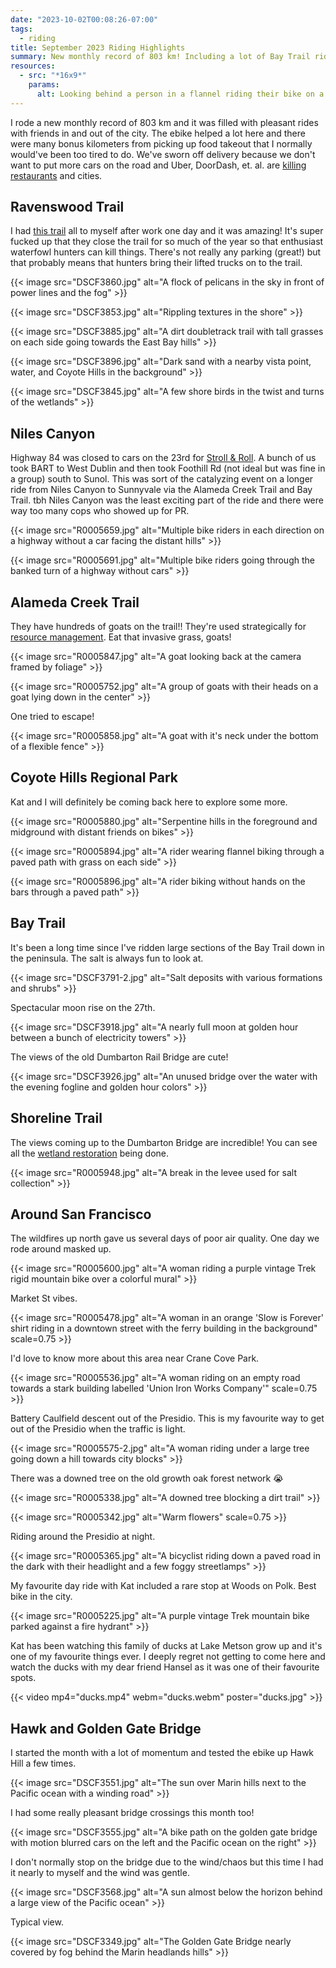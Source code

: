 ```yaml
---
date: "2023-10-02T00:08:26-07:00"
tags:
  - riding
title: September 2023 Riding Highlights
summary: New monthly record of 803 km! Including a lot of Bay Trail riding, goats, and the Niles Canyon Stroll n Roll.
resources:
  - src: "*16x9*"
    params:
      alt: Looking behind a person in a flannel riding their bike on a path between serpentine grass.
---
```


I rode a new monthly record of 803 km and it was filled with pleasant rides with friends in and out of the city. The ebike helped a lot here and there were many bonus kilometers from picking up food takeout that I normally would've been too tired to do. We've sworn off delivery because we don't want to put more cars on the road and Uber, DoorDash, et. al. are [killing restaurants](https://web.archive.org/web/20230930230743/https://www.sfgate.com/food/article/sf-little-star-pizza-challenges-food-delivery-apps-18142694.php) and cities.

## Ravenswood Trail

I had [this trail](https://www.fws.gov/refuge/don-edwards-san-francisco-bay/map?trail=ravenswood-trail) all to myself after work one day and it was amazing!
It's super fucked up that they close the trail for so much of the year so that enthusiast waterfowl hunters can kill things.
There's not really any parking (great!) but that probably means that hunters bring their lifted trucks on to the trail.

{{< image src="DSCF3860.jpg" alt="A flock of pelicans in the sky in front of power lines and the fog" >}}

{{< image src="DSCF3853.jpg" alt="Rippling textures in the shore" >}}

{{< image src="DSCF3885.jpg" alt="A dirt doubletrack trail with tall grasses on each side going towards the East Bay hills" >}}

{{< image src="DSCF3896.jpg" alt="Dark sand with a nearby vista point, water, and Coyote Hills in the background" >}}

{{< image src="DSCF3845.jpg" alt="A few shore birds in the twist and turns of the wetlands" >}}

## Niles Canyon

Highway 84 was closed to cars on the 23rd for [Stroll & Roll](https://web.archive.org/web/20230000000000*/https://www.84strollroll.com/). A bunch of us took BART to West Dublin and then took Foothill Rd (not ideal but was fine in a group) south to Sunol. This was sort of the catalyzing event on a longer ride from Niles Canyon to Sunnyvale via the Alameda Creek Trail and Bay Trail. tbh Niles Canyon was the least exciting part of the ride and there were way too many cops who showed up for PR.

{{< image src="R0005659.jpg" alt="Multiple bike riders in each direction on a highway without a car facing the distant hills" >}}

{{< image src="R0005691.jpg" alt="Multiple bike riders going through the banked turn of a highway without cars" >}}

## Alameda Creek Trail

They have hundreds of goats on the trail!! They're used strategically for [resource management](https://www.ebparks.org/natural-resources/grazing). Eat that invasive grass, goats!

{{< image src="R0005847.jpg" alt="A goat looking back at the camera framed by foliage" >}}

{{< image src="R0005752.jpg" alt="A group of goats with their heads on a goat lying down in the center" >}}

One tried to escape!

{{< image src="R0005858.jpg" alt="A goat with it's neck under the bottom of a flexible fence" >}}

## Coyote Hills Regional Park

Kat and I will definitely be coming back here to explore some more.

{{< image src="R0005880.jpg" alt="Serpentine hills in the foreground and midground with distant friends on bikes" >}}

{{< image src="R0005894.jpg" alt="A rider wearing flannel biking through a paved path with grass on each side" >}}

{{< image src="R0005896.jpg" alt="A rider biking without hands on the bars through a paved path" >}}

## Bay Trail

It's been a long time since I've ridden large sections of the Bay Trail down in the peninsula. The salt is always fun to look at.

{{< image src="DSCF3791-2.jpg" alt="Salt deposits with various formations and shrubs" >}}

Spectacular moon rise on the 27th.

{{< image src="DSCF3918.jpg" alt="A nearly full moon at golden hour between a bunch of electricity towers" >}}

The views of the old Dumbarton Rail Bridge are cute!

{{< image src="DSCF3926.jpg" alt="An unused bridge over the water with the evening fogline and golden hour colors" >}}

## Shoreline Trail

The views coming up to the Dumbarton Bridge are incredible! You can see all the [wetland restoration](https://www.southbayrestoration.org) being done.

{{< image src="R0005948.jpg" alt="A break in the levee used for salt collection" >}}

## Around San Francisco

The wildfires up north gave us several days of poor air quality. One day we rode around masked up.

{{< image src="R0005600.jpg" alt="A woman riding a purple vintage Trek rigid mountain bike over a colorful mural" >}}

Market St vibes.

{{< image src="R0005478.jpg" alt="A woman in an orange 'Slow is Forever' shirt riding in a downtown street with the ferry building in the background" scale=0.75 >}}

I'd love to know more about this area near Crane Cove Park.

{{< image src="R0005536.jpg" alt="A woman riding on an empty road towards a stark  building labelled 'Union Iron Works Company'" scale=0.75 >}}

Battery Caulfield descent out of the Presidio. This is my favourite way to get out of the Presidio when the traffic is light.

{{< image src="R0005575-2.jpg" alt="A woman riding under a large tree going down a hill towards city blocks" >}}

There was a downed tree on the old growth oak forest network 😭

{{< image src="R0005338.jpg" alt="A downed tree blocking a dirt trail" >}}

{{< image src="R0005342.jpg" alt="Warm flowers" scale=0.75 >}}

Riding around the Presidio at night.

{{< image src="R0005365.jpg" alt="A bicyclist riding down a paved road in the dark with their headlight and a few foggy streetlamps" >}}

My favourite day ride with Kat included a rare stop at Woods on Polk. Best bike in the city.

{{< image src="R0005225.jpg" alt="A purple vintage Trek mountain bike parked against a fire hydrant" >}}

Kat has been watching this family of ducks at Lake Metson grow up and it's one of my favourite things ever. I deeply regret not getting to come here and watch the ducks with my dear friend Hansel as it was one of their favourite spots.

{{< video mp4="ducks.mp4" webm="ducks.webm" poster="ducks.jpg" >}}

## Hawk and Golden Gate Bridge

I started the month with a lot of momentum and tested the ebike up Hawk Hill a few times.

{{< image src="DSCF3551.jpg" alt="The sun over Marin hills next to the Pacific ocean with a winding road" >}}

I had some really pleasant bridge crossings this month too!

{{< image src="DSCF3555.jpg" alt="A bike path on the golden gate bridge with motion blurred cars on the left and the Pacific ocean on the right" >}}

I don't normally stop on the bridge due to the wind/chaos but this time I had it nearly to myself and the wind was gentle.

{{< image src="DSCF3568.jpg" alt="A sun almost below the horizon behind a large view of the Pacific ocean" >}}

Typical view.

{{< image src="DSCF3349.jpg" alt="The Golden Gate Bridge nearly covered by fog behind the Marin headlands hills" >}}
